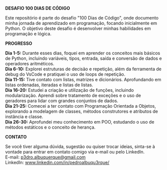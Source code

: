 **DESAFIO 100 DIAS DE CÓDIGO**

Este repositório é parte do desafio "100 Dias de Código", onde documento minha jornada de aprendizado em programação, focando inicialmente em Python. O objetivo deste desafio é desenvolver minhas habilidades em programação e lógica.

**PROGRESSO**

**Dia 1-5:** Durante esses dias, foquei em aprender os conceitos mais básicos de Python, incluindo variáveis, tipos, entrada, saída e conversão de dados e operadores aritméticos.  
**Dia 6-10:** Explorei estruturas de decisão e repetição, além da ferramenta de debug do VsCode e pratiquei o uso de loops de repetição.  
**Dia 11-15:** Tive contato com listas, matrizes e dicionários. Aprofundando em listas ordenadas, iteradas e listas de listas.  
**Dia 16-20:** Estudei a criação e utilização de funções, incluindo modularização. Aprendi sobre tratamento de exceções e o uso de geradores para lidar com grandes conjuntos de dados.  
**Dia 21-25:** Comecei a ter contato com Programação Orientada a Objetos, explorando a modelagem de classes, métodos construtores e atributos de instância e classe.  
**Dia 26-30:** Aprofundei meu conhecimento em POO, estudando o uso de métodos estáticos e o conceito de herança.

**CONTATO**

Se você tiver alguma dúvida, sugestão ou quiser trocar ideias, sinta-se à vontade para entrar em contato comigo via e-mail ou pelo LinkedIn.  
E-mail: p3dro.albuquerque@gmail.com  
LinkedIn: www.linkedin.com/in/pedroalbuqu3rque/
